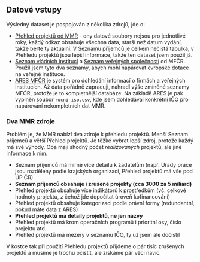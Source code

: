 ## Datové vstupy
Výsledný dataset je pospojován z několika zdrojů, jde o:

- [Přehled projektů od MMR](http://www.strukturalni-fondy.cz/cs/Informace-o-cerpani/Seznamy-prijemcu) - ony datové soubory nejsou pro jednotlivé roky, každý odkaz obsahuje všechna data, starší než datum vydání, takže berte ty aktuální. V Seznamu příjemců je celkem nečistá tabulka, v Přehledu projektů jsou lepší informace, takže ten dataset jsem použil já.
- [Seznam vládních institucí](http://www.mfcr.cz/cs/verejny-sektor/rozpoctove-ramce-statisticke-informace/verejny-sektor/sektor-vladnich-instituci/2016/seznam-vladnich-instituci-v-cr-2016-24749) a [Seznam veřejných společností](http://www.mfcr.cz/cs/verejny-sektor/rozpoctove-ramce-statisticke-informace/verejny-sektor/verejne-spolecnosti/2016/seznam-verejnych-spolecnosti-v-cr-2016-24752) od MFČR. Použil jsem tyto dva seznamy, abych mohl napárovat evropské dotace na veřejné instituce.
- [ARES MFČR](http://wwwinfo.mfcr.cz/ares/ares.html.cz) je systém pro dohledání informací o firmách a veřejných institucích. Až data pořádně zapracuji, nahradí výše zmíněné seznamy MFČR, protože je to kompletnější databáze. Na základě ARES je pak vyplněn soubor `rucni-iso.csv`, kde jsem dohledával konkrétní IČO pro napárování nekompletních dat MMR.

### Dva MMR zdroje

Problém je, že MMR nabízí dva zdroje k přehledu projektů. Menší Seznam příjemců a větší Přehled projektů. Je těžké vybrat lepší zdroj, protože každý má své výhody. Oba mají shodný počet *realizovaných* projektů, ale jiné informace k nim.

- Seznam příjemců má mírně více detailu k žadatelům (např. Úřady práce jsou rozděleny podle krajských organizací, Přehled projektů má vše pod ÚP ČR)
- **Seznam příjemců obsahuje i zrušené projekty (cca 3000 za 5 miliard)**
- Přehled projektů obsahuje více indikátorů k prostředkům (vč. celkové hodnoty projektu, z čehož jde dopočítat úroveň kofinancování)
- Přehled projektů obsahuje kategorizaci podle právní formy (redundantní, pokud máte data z ARES)
- **Přehled projektů má detaily projektů, ne jen názvy**
- Přehled projektů má krom operačních programů i prioritní osy, číslo projektu atd.
- Přehled projektů má mezery v seznamu IČO, ty už jsem ale dočistil

V kostce tak při použití Přehledu projektů přijdeme o pár tisíc zrušených projektů a musíme je trochu očistit, ale získáme pár věcí navíc.